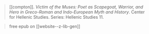 > [[compton]]. *Victim of the Muses: Poet as Scapegoat, Warrior, and Hero in Greco-Roman and Indo-European Myth and History*. Center for Hellenic Studies. Series: Hellenic Studies 11.

> free epub on [[website--z-lib-gen]]